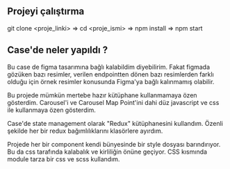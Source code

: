 
## Projeyi çalıştırma

git clone <proje_linki> => cd <proje_ismi> => npm install => npm start



## Case'de neler yapıldı ? 

Bu case de figma tasarımına bağlı kalabildim diyebilirim. Fakat figmada gözüken bazı resimler, verilen endpointten dönen bazı resimlerden farklı olduğu için  örnek resimler konusunda Figma'ya bağlı kalınmamış olabilir.

Bu projede mümkün mertebe hazır kütüphane kullanmamaya özen gösterdim. Carousel'i ve Carousel Map Point'ini dahi düz javascript ve css ile kullanmaya özen gösterdim.

Case'de state management olarak "Redux" kütüphanesini kullandım. Özenli şekilde her bir redux bağımlılıklarını klasörlere ayırdım.

Projede her bir component kendi bünyesinde bir style dosyası barındırıyor. Bu da css tarafında kalabalık ve kirliliğin önüne geçiyor. CSS kısmında module tarza bir css ve scss kullandım. 

